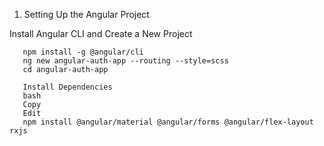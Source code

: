 1. Setting Up the Angular Project

Install Angular CLI and Create a New Project

```
   npm install -g @angular/cli
   ng new angular-auth-app --routing --style=scss
   cd angular-auth-app
```

```
   Install Dependencies
   bash
   Copy
   Edit
   npm install @angular/material @angular/forms @angular/flex-layout rxjs
```
